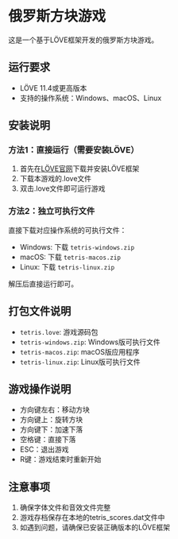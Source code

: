 # 俄罗斯方块游戏

这是一个基于LÖVE框架开发的俄罗斯方块游戏。

## 运行要求

- LÖVE 11.4或更高版本
- 支持的操作系统：Windows、macOS、Linux

## 安装说明

### 方法1：直接运行（需要安装LÖVE）

1. 首先在[LÖVE官网](https://love2d.org/)下载并安装LÖVE框架
2. 下载本游戏的.love文件
3. 双击.love文件即可运行游戏

### 方法2：独立可执行文件

直接下载对应操作系统的可执行文件：

- Windows: 下载 `tetris-windows.zip`
- macOS: 下载 `tetris-macos.zip`
- Linux: 下载 `tetris-linux.zip`

解压后直接运行即可。

## 打包文件说明

- `tetris.love`: 游戏源码包
- `tetris-windows.zip`: Windows版可执行文件
- `tetris-macos.zip`: macOS版应用程序
- `tetris-linux.zip`: Linux版可执行文件

## 游戏操作说明

- 方向键左右：移动方块
- 方向键上：旋转方块
- 方向键下：加速下落
- 空格键：直接下落
- ESC：退出游戏
- R键：游戏结束时重新开始

## 注意事项

1. 确保字体文件和音效文件完整
2. 游戏存档保存在本地的tetris_scores.dat文件中
3. 如遇到问题，请确保已安装正确版本的LÖVE框架
